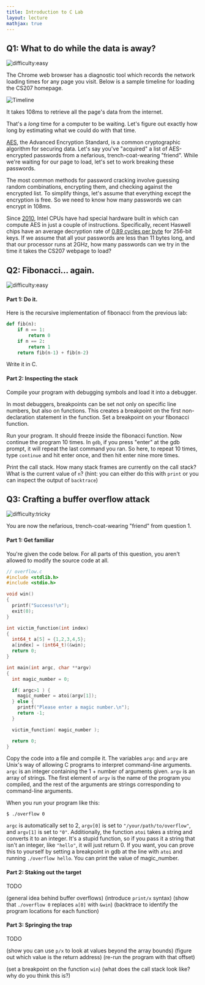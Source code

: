 ```yaml
---
title: Introduction to C Lab
layout: lecture
mathjax: true
---
```



## Q1: What to do while the data is away?
![difficulty:easy]({{site.baseurl}}/assets/difficulty-easy-green.svg)

The Chrome web browser has a diagnostic tool which records the network loading times for any page you visit.
Below is a sample timeline for loading the CS207 homepage.

![Timeline]({{site.baseurl}}/lectures/f01/timeline.png)

It takes 108ms to retrieve all the page's data from the internet.

That's a *long* time for a computer to be waiting.
Let's figure out exactly how long by estimating what we could do with that time.

[AES](https://en.wikipedia.org/wiki/Advanced_Encryption_Standard), the Advanced Encryption Standard, is a common cryptographic algorithm for securing data.
Let's say you've "acquired" a list of AES-encrypted passwords from a nefarious, trench-coat-wearing "friend".
While we're waiting for our page to load, let's set to work breaking these passwords.

The most common methods for password cracking involve guessing random combinations, encrypting them, and checking against the encrypted list.
To simplify things, let's assume that everything except the encryption is free.
So we need to know how many passwords we can encrypt in 108ms.

Since [2010](https://software.intel.com/en-us/articles/intel-advanced-encryption-standard-aes-instructions-set), Intel CPUs have had special hardware built in which can compute AES in just a couple of instructions.
Specifically, recent Haswell chips have an average decryption rate of [0.89 cycles per byte](http://www.intel.com/content/dam/www/public/us/en/documents/white-papers/haswell-cryptographic-performance-paper.pdf) for 256-bit keys.
If we assume that all your passwords are less than 11 bytes long, and that our processor runs at 2GHz, how many passwords can we try in the time it takes the CS207 webpage to load?

## Q2: Fibonacci... again.
![difficulty:easy]({{site.baseurl}}/assets/difficulty-easy-green.svg)

#### Part 1: Do it.

Here is the recursive implementation of fibonacci from the previous lab:

```python
def fib(n):
    if n == 1:
        return 0
    if n == 2:
        return 1
    return fib(n-1) + fib(n-2)
```

Write it in C.

#### Part 2: Inspecting the stack

Compile your program with debugging symbols and load it into a debugger.

In most debuggers, breakpoints can be set not only on specific line numbers, but also on functions.
This creates a breakpoint on the first non-declaration statement in the function.
Set a breakpoint on your fibonacci function.

Run your program.
It should freeze inside the fibonacci function.
Now continue the program 10 times.
In `gdb`, if you press "enter" at the gdb prompt, it will repeat the last command you ran.
So here, to repeat 10 times, type `continue` and hit enter once, and then hit enter nine more times.

Print the call stack.
How many stack frames are currently on the call stack?
What is the current value of `n`?
(hint: you can either do this with `print` or you can inspect the output of `backtrace`)

## Q3: Crafting a buffer overflow attack
![difficulty:tricky]({{site.baseurl}}/assets/difficulty-tricky-red.svg)

You are now the nefarious, trench-coat-wearing "friend" from question 1.

#### Part 1: Get familiar

You're given the code below.
For all parts of this question, you aren't allowed to modify the source code at all.

```c
// overflow.c
#include <stdlib.h>
#include <stdio.h>

void win()
{
  printf("Success!\n");
  exit(0);
}

int victim_function(int index)
{
  int64_t a[5] = {1,2,3,4,5};
  a[index] = (int64_t)(&win);
  return 0;
}

int main(int argc, char **argv)
{
  int magic_number = 0;

  if( argc>1 ) {
    magic_number = atoi(argv[1]);
  } else {
    printf("Please enter a magic number.\n");
    return -1;
  }

  victim_function( magic_number );

  return 0;
}
```

Copy the code into a file and compile it.
The variables `argc` and `argv` are Unix's way of allowing C programs to interpret command-line arguments.
`argc` is an integer containing the 1 + number of arguments given.
`argv` is an array of strings.
The first element of `argv` is the name of the program you compiled, and the rest of the arguments are strings corresponding to command-line arguments.

When you run your program like this:

```
$ ./overflow 0
```

`argc` is automatically set to 2, `argv[0]` is set to `"/your/path/to/overflow"`, and `argv[1]` is set to `"0"`.
Additionally, the function `atoi` takes a string and converts it to an integer.
It's a stupid function, so if you pass it a string that isn't an integer, like `"hello"`, it will just return 0.
If you want, you can prove this to yourself by setting a breakpoint in gdb at the line with `atoi` and running `./overflow hello`.
You can print the value of magic_number.

#### Part 2: Staking out the target
TODO

(general idea behind buffer overflows)
(introduce `print/x` syntax)
(show that `./overflow 0` replaces `a[0]` with `&win`)
(backtrace to identify the program locations for each function)

#### Part 3: Springing the trap
TODO

(show you can use `p/x` to look at values beyond the array bounds)
(figure out which value is the return address)
(re-run the program with that offset)

(set a breakpoint on the function `win`)
(what does the call stack look like? why do you think this is?)
